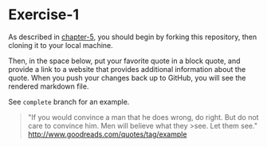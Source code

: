 # Exercise-1

As described in [chapter-5](https://info201-s17.github.io/book/introduction-to-git-and-github.html), you should begin by forking this repository, then cloning it to your local machine.

Then, in the space below, put your favorite quote in a block quote, and provide a link to a website that provides additional information about the quote. When you push your changes back up to GitHub, you will see the rendered markdown file.

See `complete` branch for an example.

>"If you would convince a man that he does wrong, do right. But do not care to convince him. Men will believe what they >see. Let them see."
>http://www.goodreads.com/quotes/tag/example
